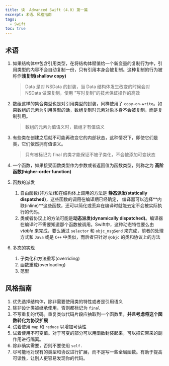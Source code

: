 ```yaml
---
title: 读  Advanced Swift (4.0) 第一篇
excerpt: 术语、风格指南
tags:
  - Swift
toc: true
---
```


## 术语

1. 如果结构体中包含引用类型，在将结构体赋值给一个新变量的复制行为中，引用类型的内容不会自动复制一份，只有引用本身会被复制。这种复制的行为被称作**浅复制(shallow copy)**

   >Data 是对 NSData 的封装，当 Data 结构体发生改变的时候会对 NSData 做深复制，使用 "写时复制"的技术保证操作的高效

2. 数组这样的集合类型也是对引用类型的封装，同样使用了 `copy-on-write`。如果数组的元素为引用类型的话，数组复制时元素对象本身不会被复制，而是复制引用。

   > 数组的元素为值语义时，数组才有值语义

3. 有些类在创建之后就不可能再改变它的内部状态，这种情况下，即使它们是类，它们依然拥有值语义。

   > 只有被标记为 final 的类才能保证不被子类化，不会被添加可变状态

4. 一个函数，如果接受函数类型作为参数或者返回值为函数类型，则称之为 **高阶函数(higher-order function)**
5. 函数的派发
   1. 自由函数(非方法)和在结构体上调用的方法是 **静态派发(statically dispatched)**，这些函数的调用在编译期已经确定， 编译器可以选择**内联(inline)**这些函数，还可以简化或丢弃在编译时就能去定不会被实际执行的代码。
   2. 类或者协议上的方法可能是**动态派发(dynamically dispatched)**。编译器在编译时不需要知道那个函数被调用。Swift中，这种动态特性要么由 *vtable* 来完成，要么通过 `selector` 和 `objc_msgSend` 来完成，前者的处理方式和 `Java` 或是 `C++` 中类似，而后者只针对 `@objc` 的类和协议上的方法
6. 多态的实现
   1. 子类化和方法重写(overriding)
   2. 函数重载(overloading)
   3. 范型

## 风格指南

1. 优先选择结构体，除非需要使用类的特性或者是引用语义
2. 除非设计类被继承使用，否则都标记为 `final`
3. 不写重复的代码。重复类似代码片段应抽取到一个函数里，**并且考虑将这个函数转化为协议扩展**
4. 试着使用 `map` 和 `reduce` 以增加可读性
5. 试着使用不可变值。对于可变的部分可以用函数封装起来，可以把它带来的副作用进行隔离。
6. 除非确实需要，否则不要使用 `self.`
7. 尽可能地对现有的类型和协议进行扩展，而不是写一些全局函数。有助于提高可读性，让别人更容易发现你的代码。